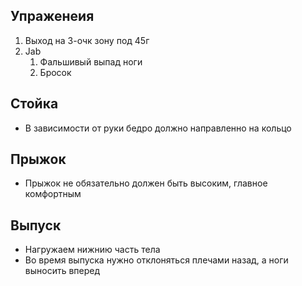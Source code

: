 ## Упраженеия
1) Выход на 3-очк зону под 45г
2) Jab
	1) Фальшивый выпад ноги
	2) Бросок


## Стойка 
- В зависимости от руки бедро должно направленно на кольцо

## Прыжок
- Прыжок не обязательно должен быть высоким, главное комфортным


## Выпуск
- Нагружаем нижнию часть тела
- Во время выпуска нужно отклоняться плечами назад, а ноги выносить вперед